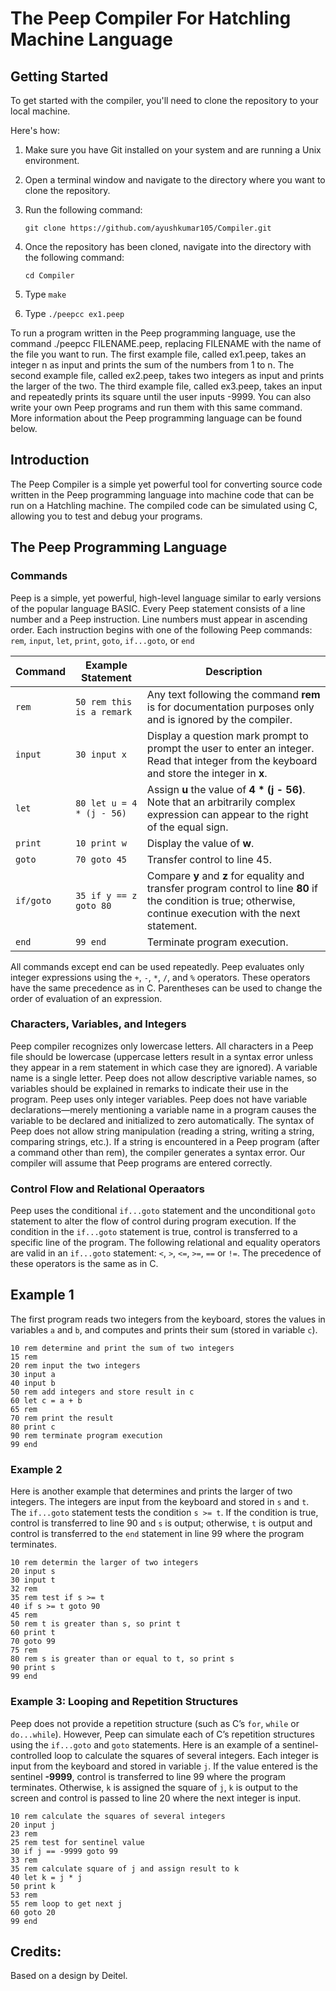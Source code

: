 # The Peep Compiler For Hatchling Machine Language

## Getting Started
To get started with the compiler, you'll need to clone the repository to your local machine.

Here's how:

1. Make sure you have Git installed on your system and are running a Unix environment.
    
2. Open a terminal window and navigate to the directory where you want to clone the repository.
    
3. Run the following command:

    `git clone https://github.com/ayushkumar105/Compiler.git`
    
4. Once the repository has been cloned, navigate into the directory with the following command:    
    
    `cd Compiler`
    
5. Type `make`

6. Type `./peepcc ex1.peep`

To run a program written in the Peep programming language, use the command ./peepcc FILENAME.peep, replacing FILENAME with the name of the file you want to run. The first example file, called ex1.peep, takes an integer n as input and prints the sum of the numbers from 1 to n. The second example file, called ex2.peep, takes two integers as input and prints the larger of the two. The third example file, called ex3.peep, takes an input and repeatedly prints its square until the user inputs -9999. You can also write your own Peep programs and run them with this same command. More information about the Peep programming language can be found below. 
    
## Introduction
The Peep Compiler is a simple yet powerful tool for converting source code written in the Peep programming language into machine code that can be run on a Hatchling machine. The compiled code can be simulated using C, allowing you to test and debug your programs.

## The Peep Programming Language
### Commands
Peep is a simple, yet powerful, high-level language similar to early versions of the popular language BASIC. Every Peep statement consists of a line number and a Peep instruction. Line numbers must appear in ascending order. Each instruction begins with one of the following Peep commands: `rem`, `input`, `let`, `print`, `goto`, `if...goto`, or `end` 

| **Command** | **Example Statement**     | **Description**                                                                                                                                                    |
|-------------|---------------------------|--------------------------------------------------------------------------------------------------------------------------------------------------------------------|
| `rem`       | `50 rem this is a remark` | Any text following the command **rem** is for documentation purposes only and is ignored by the compiler.                                                          |
| `input`     | `30 input x`              | Display a question mark prompt to prompt the user to enter an integer.  Read that integer from the keyboard and store the integer in **x**.                        |
| `let`       | `80 let u = 4 * (j - 56)` | Assign **u** the value of **4 * (j - 56)**.  Note that an arbitrarily complex expression can appear to the right of the equal sign.                                |
| `print`     | `10 print w`              | Display the value of **w**.                                                                                                                                        |
| `goto`      | `70 goto 45`              | Transfer control to line 45.                                                                                                                                       |
| `if/goto`   | `35 if y == z goto 80`    | Compare **y** and **z** for equality and transfer  program control to line **80** if the condition is true; otherwise, continue execution with the next statement. |
| `end`       | `99 end`                  | Terminate program execution.                                                                                                                                       |

All commands except end can be used repeatedly. Peep evaluates only integer expressions using the `+`, `-`, `*`, `/`, and `%` operators. These operators have the same precedence as in C. Parentheses can be used to change the order of evaluation of an expression.


### Characters, Variables, and Integers
Peep compiler recognizes only lowercase letters. All characters in a Peep file should be lowercase (uppercase letters result in a syntax error unless they appear in a rem statement in which case they are ignored). A variable name is a single letter. Peep does not allow descriptive variable names, so variables should be explained in remarks to indicate their use in the program. Peep uses only integer variables. Peep does not have variable declarations—merely mentioning a variable name in a program causes the variable to be declared and initialized to zero automatically. The syntax of Peep does not allow string manipulation (reading a string, writing a string, comparing strings, etc.). If a string is encountered in a Peep program (after a command other than rem), the compiler generates a syntax error. Our compiler will assume that Peep programs are entered correctly. 

### Control Flow and Relational Operaators
Peep uses the conditional `if...goto` statement and the unconditional `goto` statement to alter the flow of control during program execution. If the condition in the `if...goto` statement is true, control is transferred to a specific line of the program. The following relational and equality operators are valid in an `if...goto` statement: `<`, `>`, `<=`, `>=`, `==` or `!=`. The precedence of these operators is the same as in C.

## Example 1
The first program reads two integers from the keyboard, stores the values in variables `a` and `b`, and computes and prints their sum (stored in variable `c`).

```basic
10 rem determine and print the sum of two integers
15 rem
20 rem input the two integers
30 input a
40 input b
50 rem add integers and store result in c
60 let c = a + b
65 rem
70 rem print the result
80 print c
90 rem terminate program execution
99 end
```

### Example 2
Here is another example that determines and prints the larger of two integers. The integers are input from the keyboard and stored in `s` and `t`. The `if...goto` statement tests the condition `s >= t`. If the condition is true, control is transferred to line 90 and `s` is output; otherwise, `t` is output and control is transferred to the `end` statement in line 99 where the program terminates.

```basic
10 rem determin the larger of two integers
20 input s
30 input t
32 rem
35 rem test if s >= t
40 if s >= t goto 90
45 rem
50 rem t is greater than s, so print t
60 print t
70 goto 99
75 rem
80 rem s is greater than or equal to t, so print s
90 print s
99 end
```

### Example 3: Looping and Repetition Structures
Peep does not provide a repetition structure (such as C’s `for`, `while` or `do...while`). However, Peep can simulate each of C’s repetition structures using the `if...goto` and `goto` statements. Here is an example of a sentinel-controlled loop to calculate the squares of several integers. Each integer is input from the keyboard and stored in variable `j`. If the value entered is the sentinel **-9999**, control is transferred to line 99 where the program terminates. Otherwise, `k` is assigned the square of `j`, `k` is output to the screen and control is passed to line 20 where the next integer is input.

```basic
10 rem calculate the squares of several integers
20 input j
23 rem
25 rem test for sentinel value
30 if j == -9999 goto 99
33 rem
35 rem calculate square of j and assign result to k
40 let k = j * j
50 print k
53 rem
55 rem loop to get next j
60 goto 20
99 end
```

## Credits:
    
Based on a design by Deitel.






